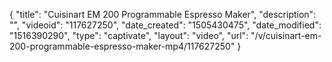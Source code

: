 {
    "title": "Cuisinart EM 200 Programmable Espresso Maker",
    "description": "",
    "videoid": "117627250",
    "date_created": "1505430475",
    "date_modified": "1516390290",
    "type": "captivate",
    "layout": "video",
    "url": "\/v\/cuisinart-em-200-programmable-espresso-maker-mp4\/117627250"
}